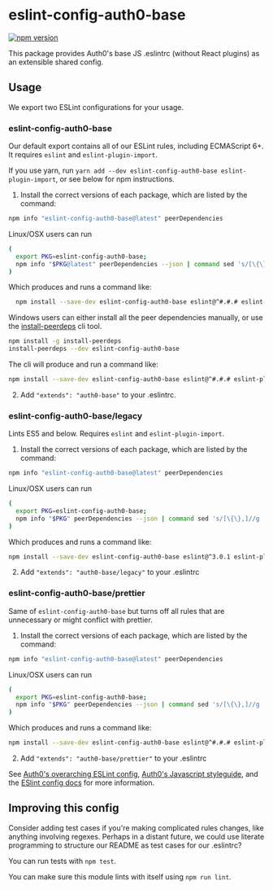 # eslint-config-auth0-base

[![npm version](https://badge.fury.io/js/eslint-config-auth0-base.svg)](http://badge.fury.io/js/eslint-config-auth0-base)

This package provides Auth0's base JS .eslintrc (without React plugins) as an extensible shared config.

## Usage

We export two ESLint configurations for your usage.

### eslint-config-auth0-base

Our default export contains all of our ESLint rules, including ECMAScript 6+. It requires `eslint` and `eslint-plugin-import`.

If you use yarn, run `yarn add --dev eslint-config-auth0-base eslint-plugin-import`, or see below for npm instructions.

1. Install the correct versions of each package, which are listed by the command:

  ```sh
  npm info "eslint-config-auth0-base@latest" peerDependencies
  ```

  Linux/OSX users can run
  ```sh
  (
    export PKG=eslint-config-auth0-base;
    npm info "$PKG@latest" peerDependencies --json | command sed 's/[\{\},]//g ; s/: /@/g' | xargs npm install --save-dev "$PKG@latest"
  )
  ```

  Which produces and runs a command like:

  ```sh
    npm install --save-dev eslint-config-auth0-base eslint@^#.#.# eslint-plugin-import@^#.#.#
  ```

  Windows users can either install all the peer dependencies manually, or use the [install-peerdeps](https://github.com/nathanhleung/install-peerdeps) cli tool.

  ```sh
  npm install -g install-peerdeps
  install-peerdeps --dev eslint-config-auth0-base
  ```

  The cli will produce and run a command like:

  ```sh
  npm install --save-dev eslint-config-auth0-base eslint@^#.#.# eslint-plugin-import@^#.#.#
  ```

2. Add `"extends": "auth0-base"` to your .eslintrc.

### eslint-config-auth0-base/legacy

Lints ES5 and below. Requires `eslint` and `eslint-plugin-import`.

1. Install the correct versions of each package, which are listed by the command:

  ```sh
  npm info "eslint-config-auth0-base@latest" peerDependencies
  ```

  Linux/OSX users can run
  ```sh
  (
    export PKG=eslint-config-auth0-base;
    npm info "$PKG" peerDependencies --json | command sed 's/[\{\},]//g ; s/: /@/g' | xargs npm install --save-dev "$PKG"
  )
  ```

  Which produces and runs a command like:

  ```sh
  npm install --save-dev eslint-config-auth0-base eslint@^3.0.1 eslint-plugin-import@^1.10.3
  ```

2. Add `"extends": "auth0-base/legacy"` to your .eslintrc

### eslint-config-auth0-base/prettier

Same of `eslint-config-auth0-base` but turns off all rules that are unnecessary or might conflict with prettier.

1. Install the correct versions of each package, which are listed by the command:

  ```sh
  npm info "eslint-config-auth0-base@latest" peerDependencies
  ```

  Linux/OSX users can run
  ```sh
  (
    export PKG=eslint-config-auth0-base;
    npm info "$PKG" peerDependencies --json | command sed 's/[\{\},]//g ; s/: /@/g' | xargs npm install --save-dev "$PKG"
  )
  ```

  Which produces and runs a command like:

  ```sh
  npm install --save-dev eslint-config-auth0-base eslint@^#.#.# eslint-plugin-import@^#.#.#
  ```

2. Add `"extends": "auth0-base/prettier"` to your .eslintrc

See [Auth0's overarching ESLint config](https://npmjs.com/eslint-config-auth0), [Auth0's Javascript styleguide](https://github.com/auth0/javascript), and the [ESlint config docs](http://eslint.org/docs/user-guide/configuring#extending-configuration-files) for more information.

## Improving this config

Consider adding test cases if you're making complicated rules changes, like anything involving regexes. Perhaps in a distant future, we could use literate programming to structure our README as test cases for our .eslintrc?

You can run tests with `npm test`.

You can make sure this module lints with itself using `npm run lint`.

